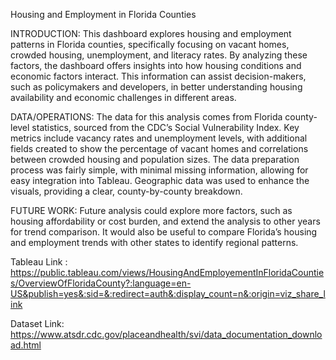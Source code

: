  Housing and Employment in Florida Counties

INTRODUCTION:
This dashboard explores housing and employment patterns in Florida counties, specifically focusing on vacant homes, crowded housing, unemployment, and literacy rates. By analyzing these factors, the dashboard offers insights into how housing conditions and economic factors interact. This information can assist decision-makers, such as policymakers and developers, in better understanding housing availability and economic challenges in different areas.

DATA/OPERATIONS:
The data for this analysis comes from Florida county-level statistics, sourced from the CDC’s Social Vulnerability Index. Key metrics include vacancy rates and unemployment levels, with additional fields created to show the percentage of vacant homes and correlations between crowded housing and population sizes. The data preparation process was fairly simple, with minimal missing information, allowing for easy integration into Tableau. Geographic data was used to enhance the visuals, providing a clear, county-by-county breakdown.

FUTURE WORK:
Future analysis could explore more factors, such as housing affordability or cost burden, and extend the analysis to other years for trend comparison. It would also be useful to compare Florida’s housing and employment trends with other states to identify regional patterns.

Tableau Link : https://public.tableau.com/views/HousingAndEmployementInFloridaCounties/OverviewOfFloridaCounty?:language=en-US&publish=yes&:sid=&:redirect=auth&:display_count=n&:origin=viz_share_link

Dataset Link: https://www.atsdr.cdc.gov/placeandhealth/svi/data_documentation_download.html



